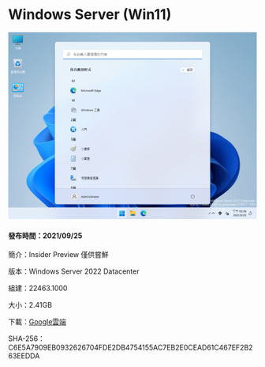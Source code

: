 # Windows Server (Win11)

![1.png](/preview/s2022_22463.1000_210925.png)

#### 發布時間：2021/09/25

簡介：Insider Preview 僅供嘗鮮

版本：Windows Server 2022 Datacenter

組建：22463.1000

大小：2.41GB

下載：[Google雲端](https://drive.google.com/uc?export=download&id=1aF8oIS4Cksf7A3AmnsWYy2iR0q27GBGl)

SHA-256：C6E5A7909EB0932626704FDE2DB4754155AC7EB2E0CEAD61C467EF2B263EEDDA
